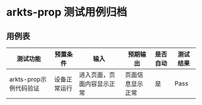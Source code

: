 # arkts-prop 测试用例归档

## 用例表

| 测试功能            | 预置条件       | 输入                                    | 预期输出     | 是否自动 | 测试结果 |
| ------------------- | -------------- |---------------------------------------|----------| :------- | -------- |
| arkts-prop示例代码验证 | 设备正常运行   | 进入页面，页面内容显示正常                   | 页面信息显示正常 | 是       | Pass     |